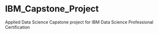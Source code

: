 # IBM_Capstone_Project

Applied Data Science Capstone project for IBM Data Science Professional Certification
